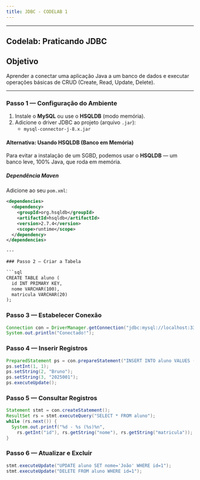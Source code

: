 ```yaml
---
title: JDBC - CODELAB 1
---
```



---

## Codelab: Praticando JDBC

## Objetivo

Aprender a conectar uma aplicação Java a um banco de dados e executar operações básicas de CRUD (Create, Read, Update, Delete).

---

### Passo 1 — Configuração do Ambiente

1. Instale o **MySQL** ou use o **HSQLDB** (modo memória).
2. Adicione o driver JDBC ao projeto (arquivo `.jar`):
   - `mysql-connector-j-8.x.jar`

#### Alternativa: Usando HSQLDB (Banco em Memória)

Para evitar a instalação de um SGBD, podemos usar o **HSQLDB** — um banco leve, 100% Java, que roda em memória.

##### Dependência Maven

Adicione ao seu `pom.xml`:

```xml
<dependencies>
  <dependency>
    <groupId>org.hsqldb</groupId>
    <artifactId>hsqldb</artifactId>
    <version>2.7.4</version>
    <scope>runtime</scope>
  </dependency>
</dependencies>

---

### Passo 2 — Criar a Tabela

```sql
CREATE TABLE aluno (
  id INT PRIMARY KEY,
  nome VARCHAR(100),
  matricula VARCHAR(20)
);
```

### Passo 3 — Estabelecer Conexão

```java
Connection con = DriverManager.getConnection("jdbc:mysql://localhost:3306/escola","root", "senha");
System.out.println("Conectado!");
```

### Passo 4 — Inserir Registros

```java
PreparedStatement ps = con.prepareStatement("INSERT INTO aluno VALUES (?, ?, ?)");
ps.setInt(1, 1);
ps.setString(2, "Bruno");
ps.setString(3, "2025001");
ps.executeUpdate();
```

### Passo 5 — Consultar Registros

```java
Statement stmt = con.createStatement();
ResultSet rs = stmt.executeQuery("SELECT * FROM aluno");
while (rs.next()) {
  System.out.printf("%d - %s (%s)%n",
    rs.getInt("id"), rs.getString("nome"), rs.getString("matricula"));
}
```

### Passo 6 — Atualizar e Excluir

```java
stmt.executeUpdate("UPDATE aluno SET nome='João' WHERE id=1");
stmt.executeUpdate("DELETE FROM aluno WHERE id=1");
```

